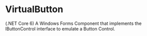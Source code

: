 # VirtualButton
(.NET Core 6) A Windows Forms Component that implements the IButtonControl interface to emulate a Button Control.

